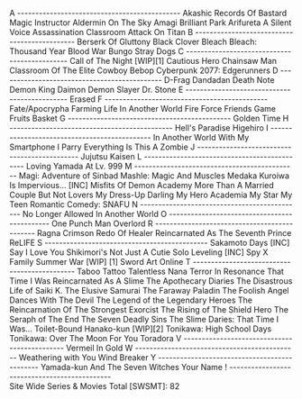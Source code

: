 A ---------------------------------------------
  Akashic Records Of Bastard Magic Instructor
  Aldermin On The Sky
  Amagi Brilliant Park
  Arifureta 
  A Silent Voice
  Assassination Classroom
  Attack On Titan
B ---------------------------------------------
  Berserk Of Gluttony
  Black Clover
  Bleach
  Bleach: Thousand Year Blood War
  Bungo Stray Dogs
C ---------------------------------------------
  Call of The Night [WIP][1]
  Cautious Hero
  Chainsaw Man
  Classroom Of The Elite
  Cowboy Bebop
  Cyberpunk 2077: Edgerunners
D ---------------------------------------------
  D-Frag
  Dandadan
  Death Note
  Demon King Daimon
  Demon Slayer
  Dr. Stone
E ---------------------------------------------
  Erased
F ---------------------------------------------
  Fate/Apocrypha 
  Farming Life In Another World
  Fire Force
  Friends Game
  Fruits Basket
G ---------------------------------------------
  Golden Time
H ---------------------------------------------
  Hell's Paradise
  Higehiro
I ---------------------------------------------
  In Another World With My Smartphone
  I Parry Everything
  Is This A Zombie
J ---------------------------------------------
  Jujutsu Kaisen
L ---------------------------------------------
  Loving Yamada At Lv. 999
M ---------------------------------------------
  Magi: Adventure of Sinbad
  Mashle: Magic And Muscles
  Medaka Kuroiwa Is Impervious... [INC]
  Misfits Of Demon Academy
  More Than A Married Couple But Not Lovers
  My Dress-Up Darling
  My Hero Academia
  My Star
  My Teen Romantic Comedy: SNAFU
N ---------------------------------------------
  No Longer Allowed In Another World
O ---------------------------------------------
  One Punch Man
  Overlord
R ---------------------------------------------
  Ragna Crimson
  Redo Of Healer
  Reincarnated As The Seventh Prince
  ReLIFE
S ---------------------------------------------
  Sakamoto Days [INC]
  Say I Love You
  Shikimori's Not Just A Cutie
  Solo Leveling [INC]
  Spy X Family
  Summer War [WIP] [1]
  Sword Art Online
T ---------------------------------------------
  Taboo Tattoo
  Talentless Nana
  Terror In Resonance
  That Time I Was Reincarnated As A Slime
  The Apothecary Diaries
  The Disastrous Life of Saiki K.
  The Elusive Samurai
  The Faraway Paladin
  The Foolish Angel Dances With The Devil
  The Legend of the Legendary Heroes
  The Reincarnation Of The Strongest Exorcist
  The Rising of The Shield Hero
  The Seraph of The End
  The Seven Deadly Sins
  The Slime Daries: That Time I Was...
  Toilet-Bound Hanako-kun [WIP][2]
  Tonikawa: High School Days
  Tonikawa: Over The Moon For You
  Toradora
V ---------------------------------------------
  Vermeil In Gold
W ---------------------------------------------
  Weathering with You
  Wind Breaker
Y ---------------------------------------------
  Yamada-kun And The Seven Witches
  Your Name
! ---------------------------------------------  
  Site Wide Series & Movies Total [SWSMT]: 82